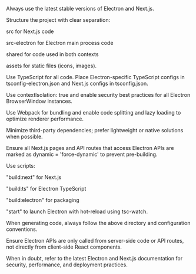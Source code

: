 Always use the latest stable versions of Electron and Next.js.

Structure the project with clear separation:

src for Next.js code

src-electron for Electron main process code

shared for code used in both contexts

assets for static files (icons, images).

Use TypeScript for all code. Place Electron-specific TypeScript configs in tsconfig-electron.json and Next.js configs in tsconfig.json.

Use contextIsolation: true and enable security best practices for all Electron BrowserWindow instances.

Use Webpack for bundling and enable code splitting and lazy loading to optimize renderer performance.

Minimize third-party dependencies; prefer lightweight or native solutions when possible.

Ensure all Next.js pages and API routes that access Electron APIs are marked as dynamic = 'force-dynamic' to prevent pre-building.

Use scripts:

"build:next" for Next.js

"build:ts" for Electron TypeScript

"build:electron" for packaging

"start" to launch Electron with hot-reload using tsc-watch.

When generating code, always follow the above directory and configuration conventions.

Ensure Electron APIs are only called from server-side code or API routes, not directly from client-side React components.

When in doubt, refer to the latest Electron and Next.js documentation for security, performance, and deployment practices.